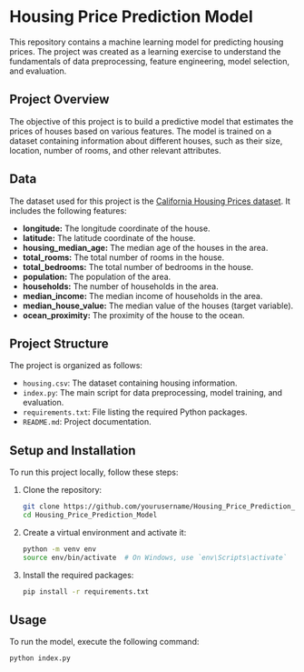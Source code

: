 # Housing Price Prediction Model

This repository contains a machine learning model for predicting housing prices. The project was created as a learning exercise to understand the fundamentals of data preprocessing, feature engineering, model selection, and evaluation.

## Project Overview

The objective of this project is to build a predictive model that estimates the prices of houses based on various features. The model is trained on a dataset containing information about different houses, such as their size, location, number of rooms, and other relevant attributes.

## Data

The dataset used for this project is the [California Housing Prices dataset](https://www.kaggle.com/datasets/camnugent/california-housing-prices). It includes the following features:

- **longitude:** The longitude coordinate of the house.
- **latitude:** The latitude coordinate of the house.
- **housing_median_age:** The median age of the houses in the area.
- **total_rooms:** The total number of rooms in the house.
- **total_bedrooms:** The total number of bedrooms in the house.
- **population:** The population of the area.
- **households:** The number of households in the area.
- **median_income:** The median income of households in the area.
- **median_house_value:** The median value of the houses (target variable).
- **ocean_proximity:** The proximity of the house to the ocean.

## Project Structure

The project is organized as follows:
- `housing.csv`: The dataset containing housing information.
- `index.py`: The main script for data preprocessing, model training, and evaluation.
- `requirements.txt`: File listing the required Python packages.
- `README.md`: Project documentation.

## Setup and Installation

To run this project locally, follow these steps:

1. Clone the repository:
    ```bash
    git clone https://github.com/yourusername/Housing_Price_Prediction_Model.git
    cd Housing_Price_Prediction_Model
    ```

2. Create a virtual environment and activate it:
    ```bash
    python -m venv env
    source env/bin/activate  # On Windows, use `env\Scripts\activate`
    ```

3. Install the required packages:
    ```bash
    pip install -r requirements.txt
    ```

## Usage

To run the model, execute the following command:
```bash
python index.py


